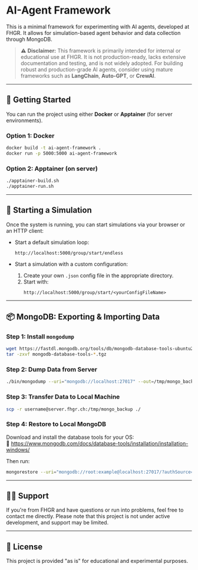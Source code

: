 # AI-Agent Framework

This is a minimal framework for experimenting with AI agents, developed at FHGR. It allows for simulation-based agent behavior and data collection through MongoDB.

> ⚠️ **Disclaimer:** This framework is primarily intended for internal or educational use at FHGR. It is not production-ready, lacks extensive documentation and testing, and is not widely adopted. For building robust and production-grade AI agents, consider using mature frameworks such as **LangChain**, **Auto-GPT**, or **CrewAI**.

---

## 🚀 Getting Started

You can run the project using either **Docker** or **Apptainer** (for server environments).

### Option 1: Docker

```bash
docker build -t ai-agent-framework .
docker run -p 5000:5000 ai-agent-framework
```

### Option 2: Apptainer (on server)

```bash
./apptainer-build.sh
./apptainer-run.sh
```

---

## 🧠 Starting a Simulation

Once the system is running, you can start simulations via your browser or an HTTP client:

- Start a default simulation loop:
  ```
  http://localhost:5000/group/start/endless
  ```

- Start a simulation with a custom configuration:
  1. Create your own `.json` config file in the appropriate directory.
  2. Start with:
     ```
     http://localhost:5000/group/start/<yourConfigFileName>
     ```

---

## 📦 MongoDB: Exporting & Importing Data

### Step 1: Install `mongodump`

```bash
wget https://fastdl.mongodb.org/tools/db/mongodb-database-tools-ubuntu2404-x86_64-100.12.0.tgz
tar -zxvf mongodb-database-tools-*.tgz
```

### Step 2: Dump Data from Server

```bash
./bin/mongodump --uri="mongodb://localhost:27017" --out=/tmp/mongo_backup
```

### Step 3: Transfer Data to Local Machine

```bash
scp -r username@server.fhgr.ch:/tmp/mongo_backup ./
```

### Step 4: Restore to Local MongoDB

Download and install the database tools for your OS:  
🔗 https://www.mongodb.com/docs/database-tools/installation/installation-windows/

Then run:

```bash
mongorestore --uri="mongodb://root:example@localhost:27017/?authSource=admin" ./mongo_backup
```

---

## 🧑‍💻 Support

If you're from FHGR and have questions or run into problems, feel free to contact me directly. Please note that this project is not under active development, and support may be limited.

---

## 📄 License

This project is provided "as is" for educational and experimental purposes.
